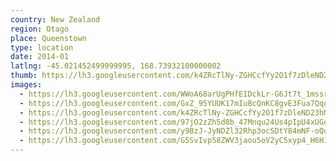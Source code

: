 ```yaml
---
country: New Zealand
region: Otago
place: Queenstown
type: location
date: 2014-01
latlng: -45.021452499999995, 168.73932100000002
thumb: https://lh3.googleusercontent.com/k4ZRcTlNy-ZGHCcfYy2O1f7zDleND23hMKGTc_6awxIp5xDi8hCQP6VSoGzJ2D5JbUopGnrq0Y4d0B5BxVpq8DSFer5hUk3Gk4yY89HhJzSGWvRgnugxlEbHvSfyiP4OKp6IhP35pUc
images:
  - https://lh3.googleusercontent.com/WWoA68arUgPHfEIDckLr-G6Jt7t_1mssrAX4uDv_TQQH6L_8zazs_ypjPtvliUYPEKnp-7W0VxWZ1HIZyKLC6n2R_AHOwSnqSRvotvwScZHWAW5O5e34r0yu9dptebwI5uwxB933peU
  - https://lh3.googleusercontent.com/GxZ_95YUUK17mIuBcQnKC8gvE3Fua7QqoBYEEkI4MqbSp4dHoUtAuHjKPDX2u9u6NS6KJjpWjzEznA6toLQX2zaHlzBD3ShBn8YOwQdPXe3I9fPl-a5PPei5iYJVAOPuTq0rRnzE8J0
  - https://lh3.googleusercontent.com/k4ZRcTlNy-ZGHCcfYy2O1f7zDleND23hMKGTc_6awxIp5xDi8hCQP6VSoGzJ2D5JbUopGnrq0Y4d0B5BxVpq8DSFer5hUk3Gk4yY89HhJzSGWvRgnugxlEbHvSfyiP4OKp6IhP35pUc
  - https://lh3.googleusercontent.com/97jO2zZh5d8b_47Mnqu24Us4pIpU4xUGq1x-cbSONl_F6LT7esXyWn3d0An1R2Z6wBFu8fHwr8JezzyDdhljzv3zy_bsKhfFfzTHsaAx8HdRYlGz6Jt-rbvbaT7HKnAem4BULbolh1A
  - https://lh3.googleusercontent.com/y9BzJ-JyNDZl32Rhp3ocSDtY84mNF-oQqNbTM5Y86tN3eXGhy4G68-snHtQ6SOiAa2qgO3Ru6BaWlhsktQRUfmHZMSTCgld7SCaqQ12CBrM7BUaya_9kv87W0_3iW6a-O53K9Nnia44
  - https://lh3.googleusercontent.com/G5SvIvp58ZWV3jaou5oV2yC5xyp4_H6HigoGM-3cBJePtqXJChifCjQeJBqCvNW1oP6cmFZ6xe2JgDoDib_K_fX9905GNfLrg6xmOyPJVjNUkQCdAIE5_AeMeQRoklqjJmJJ0Au68ds
---
```

